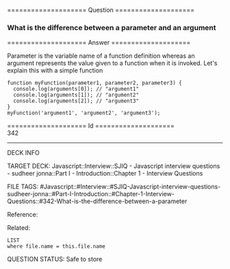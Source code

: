 ==================== Question ====================  

### What is the difference between a parameter and an argument  

==================== Answer ====================  

Parameter is the variable name of a function definition whereas an argument represents the value given to a function when it is invoked. Let's explain this with a simple function

<!-- codeblock-start -->
<pre><code class="hljs language-javascript"><span class="hljs-keyword">function</span> <span class="hljs-title function_">myFunction</span>(<span class="hljs-params">parameter1, parameter2, parameter3</span>) {
  <span class="hljs-variable language_">console</span>.<span class="hljs-title function_">log</span>(<span class="hljs-variable language_">arguments</span>[<span class="hljs-number">0</span>]); <span class="hljs-comment">// "argument1"</span>
  <span class="hljs-variable language_">console</span>.<span class="hljs-title function_">log</span>(<span class="hljs-variable language_">arguments</span>[<span class="hljs-number">1</span>]); <span class="hljs-comment">// "argument2"</span>
  <span class="hljs-variable language_">console</span>.<span class="hljs-title function_">log</span>(<span class="hljs-variable language_">arguments</span>[<span class="hljs-number">2</span>]); <span class="hljs-comment">// "argument3"</span>
}
<span class="hljs-title function_">myFunction</span>(<span class="hljs-string">'argument1'</span>, <span class="hljs-string">'argument2'</span>, <span class="hljs-string">'argument3'</span>);
</code></pre>
<!-- codeblock-end -->

==================== Id ====================  
342

---

DECK INFO

TARGET DECK: Javascript::Interview::SJIQ - Javascript interview questions - sudheer jonna::Part I - Introduction::Chapter 1 - Interview Questions

FILE TAGS: #Javascript::#Interview::#SJIQ-Javascript-interview-questions-sudheer-jonna::#Part-I-Introduction::#Chapter-1-Interview-Questions::#342-What-is-the-difference-between-a-parameter

Reference:

Related:

```dataview
LIST
where file.name = this.file.name
```

QUESTION STATUS: Safe to store
